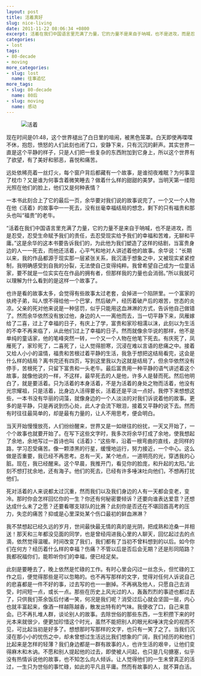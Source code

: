 ```yaml
---
layout: post
title: 活着真好
slug: nice-living
date: 2011-11-22 08:06:34 +0800
excerpt: 活着在我们中国语言里充满了力量，它的力量不是来自于呐喊，也不是进攻，而是忍受，忍受生命赋予我们的责任，去忍受现实给予我们的幸福和苦难，无聊和平庸。这是余华的这本书要告诉我们的，为此他为我们塑造了这样的结剧，当富贵身边的人一一死去，而他还活着，心平气和地对人讲述着他的故事。余华说：长期以来，我的作品都源于现实那一层紧张关系，我沉湎于想象之中，又被现实紧紧控制，我明确感受到自我的分裂，无法使自己变得纯粹。我曾希望自己成为一位童话家，要不就是一位实实在在作品的拥有者，但那样我的力量也会消弱。所以我就可以理解为什么看到的是这样一个故事了。
categories:
- lost
tags:
- 80-decade
- moving
more_categories:
- slug: lost
  name: 往事追忆
more_tags:
- slug: 80-decade
  name: 80后
- slug: moving
  name: 感动
---
```


<figure>
	<img src="{{ site.path.uploads }}2011/11/22/nice-living/huozhe.jpg" alt="活着" />
</figure>

现在时间是01:48，这个世界褪出了白日里的喧闹，被黑色笼罩。白天即使再喋喋不休，抱怨，愤怒的人们此刻也闭了口，安静下来，只有沉沉的鼾声。其实世界一直是这个平静的样子，只是人们把一些复杂的东西附加到它身上，所以这个世界有了欲望，有了美好和邪恶，喜悦和痛苦。­

远处依稀亮着一丝灯火，每个窗户背后都藏有一个故事，是谁彻夜难眠？为何事湿了枕巾？又是谁为何事含着微笑睡去？做着什么样的甜甜的美梦。当明天第一缕阳光照在他们的脸上，他们又是何种表情？­


一本书此刻合上了它的最后一页，余华要对我们说的故事说完了，一个又一个人物在他《活着》的故事中一一死去，没有丝毫幸福结局的想念，剩下的只有福贵和那头也叫“福贵”的老牛。­

“活着在我们中国语言里充满了力量，它的力量不是来自于呐喊，也不是进攻，而是忍受，忍受生命赋予我们的责任，去忍受现实给予我们的幸福和苦难，无聊和平庸。”这是余华的这本书要告诉我们的，为此他为我们塑造了这样的结剧，当富贵身边的人一一死去，而他还活着，心平气和地对人讲述着他的故事。余华说：“长期以来，我的作品都源于现实那一层紧张关系，我沉湎于想象之中，又被现实紧紧控制，我明确感受到自我的分裂，无法使自己变得纯粹。我曾希望自己成为一位童话家，要不就是一位实实在在作品的拥有者，但那样我的力量也会消弱。”所以我就可以理解为什么看到的是这样一个故事了。­

也许是看的故事太多，会觉得有些故事太过老套，会掉进一个陷阱里。一个富家的纨绔子弟，叫人恨不得给他一个巴掌，然后破产，经历着破产后的艰苦，世态的炎凉。父亲的死对他来说是一种惩罚，似乎只能用这血淋淋的方式，告诉他自己做错了。然而余华依然没有放过他，身边的人一一离他而去，当一切平静下来，凤雁嫁给了二喜，过上了幸福的日子，有庆上了学，富贵和家珍相濡以沫，此刻以为生活的不幸不再来临了，从此他们过上了幸福的日子。然而就像余华说的那样，他不是单纯的童话家，他的笔峰突然一转，一个又一个人物在他笔下死去。有庆死了，凤雁死了，家珍死了，二喜死了，让人觉得胆寒，沉浸在难以言语的悲痛之中。接着又给人小小的温情，福贵和苦根过着平静的生活，我急于想把这结局看完，这会是什么样的结局？离书完还有四页，写到这里我以为这就是结局了，但余华依然没有停手，苦根死了，只留下富贵和一头老牛。最后富贵用一种平静的语气讲述着这个故事，就像他说的一样，不这样，最早死去的人是他，许多人是替而死。然后他明白了，就是要活着。只为活着的本身活着，不是为活着的身处之物而活着，他没有光宗耀祖，只是活着，比身边人活得要长，活着还是平淡一点好。我停下来想想这些，一本书没有华丽的词藻，就像身边的一个人淡淡的对我们诉说着他的故事。更多的是平静，只是再说到伤心处，此人才会流下眼泪，接着又平静的说下去。然而有时往往最简单的，却是最有力量的，让人不用思考，便会明白。­

当天开始慢慢放亮，人们纷纷醒来，世界又是一如继往的纷扰，一天又开始了，一个个故事也就要开始了。在写下这些文字时，我多次将余华打成了余地，使我想起了余地，余地写过一首诗也叫《活着》：“这些年，沿着一根弯曲的直线，走同样的路，学习忍受痛苦。像一颗漆黑的行星，缓慢地运行，努力接近，一个中心。这么做是否重要，我已经不再思考。总有一天，某个地点，一道明亮的光，穿透我的心脏。现在，我已经醒来。这个早晨，我推开门，看见你的脸庞，和升起的太阳。”此刻不想打扰余地，还有海子。他们的死去，已经有许多唾沫吐向他们，不想再打扰他们。­

死对活着的人来说都太过沉重，然而我们以及我们身边的人有一天都会变老，变冷。那时你会怎样回忆你的一生？你还有何秘密要倾诉？还要向谁表达爱意？还想达成什么未了之愿？还要看哪支球队的比赛？此刻你是否还在不堪回首高考的压力，失恋的痛苦？抑或是心里深处某个伤口最初的鲜血淋淋？­

我不禁想起已经久远的岁月，世间最快最无情的真的是光阴，把成熟和沧桑一并相送！那天和三年都没见面的同学，也是曾经闯进我心里的人聊天，回忆起过去的点滴，依然觉得温暖。时间改变了我们，我们都有了当初不曾料想到的以后。如今你们在何方？经历着什么样的幸福？伤痛？不管以后是否后会无期？还是形同陌路？我都祝福你们，能聆听你们的幸福，便已经足矣。­

此刻是要睡去了，晚上依然是忙碌的工作。有时心里会闪过一丝念头，但忙碌的工作之后，便觉得那些是可以忽略的。也不再写那样的文字，觉得对任何人诉说自己的悲喜都是一件不好的事，过去写的也一一删掉。不再祸及他人，只愿自己去消受，时间短一点，或长一点。那些在历史上风光过的人，轰轰烈烈的事迹也都过去了，只供我们茶余饭后付诸一笑，何况是我们呢？消受过后心就会坚固一层，内心也就丰富起来，像酒一样越陈越香，散发出特有的气味。我便收了口，自己来意会。已不再扎堆人群，谈论别人的故事。去除世俗的那些东西，一生积攒下来的时光本来就很少，便更加珍惜这个时光，虽然不能把别人的眼光和唾沫完全的视而不见，可比起当初是好多了。想想那时写那样的文字，也只有一笑了之了。当我们沉浸在那小小的忧伤之中，却未曾想过生活远比我们想象的广阔，我们经历的和他们比起来是怎样的轻薄？我们身边都是一群有故事的人，也许生活的艰辛，让他们变得麻木和木讷。不愿和别人提起他的过去，即使被人问起，也只是几句搪塞，似乎没有热情诉说他的故事，也不知怎么向人倾诉。让人觉得他们的一生未曾真正的活过，一生只为世俗的事忙碌，如此的平凡且平庸。然而有故事的人，就不算白活。
